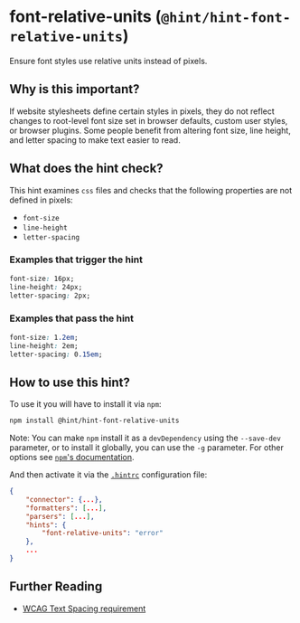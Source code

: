 # font-relative-units (`@hint/hint-font-relative-units`)

Ensure font styles use relative units instead of pixels.

## Why is this important?

If website stylesheets define certain styles in pixels, they do not reflect
changes to root-level font size set in browser defaults, custom user styles,
or browser plugins. Some people benefit from altering font size, line height,
and letter spacing to make text easier to read.

## What does the hint check?

This hint examines `css` files and checks that the following properties are not
defined in pixels:

- `font-size`
- `line-height`
- `letter-spacing`

### Examples that **trigger** the hint

```css
font-size: 16px;
line-height: 24px;
letter-spacing: 2px;
```

### Examples that **pass** the hint

```css
font-size: 1.2em;
line-height: 2em;
letter-spacing: 0.15em;
```

## How to use this hint?

To use it you will have to install it via `npm`:

```bash
npm install @hint/hint-font-relative-units
```

Note: You can make `npm` install it as a `devDependency` using the `--save-dev`
parameter, or to install it globally, you can use the `-g` parameter. For
other options see
[`npm`'s documentation](https://docs.npmjs.com/cli/install).

And then activate it via the [`.hintrc`][hintrc]
configuration file:

```json
{
    "connector": {...},
    "formatters": [...],
    "parsers": [...],
    "hints": {
        "font-relative-units": "error"
    },
    ...
}
```

## Further Reading

* [WCAG Text Spacing requirement][wcag-1-4-12]

<!-- Link labels: -->

[wcag-1-4-12]: https://www.w3.org/WAI/WCAG21/Understanding/text-spacing.html
[hintrc]: https://webhint.io/docs/user-guide/configuring-webhint/summary/
